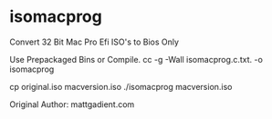 # isomacprog
Convert 32 Bit Mac Pro Efi ISO's to Bios Only

Use Prepackaged Bins or Compile.
cc -g -Wall isomacprog.c.txt. -o isomacprog

cp original.iso macversion.iso
./isomacprog macversion.iso

Original Author: mattgadient.com
